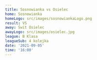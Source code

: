 ```yaml
---
title: Sosnowianka vs Osielec
home: Sosnowianka
homeLogo: src/images/sosnowiankaLogo.png
result: VS
away: Świt Osielec
awayLogo: src/images/osielec.jpg
league: B Klasa
leagueSub: 4 kolejka
date: '2021-09-05'
time: '16:00'
---
```

